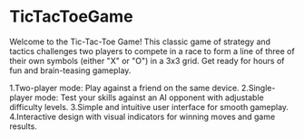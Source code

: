 # TicTacToeGame
Welcome to the Tic-Tac-Toe Game! This classic game of strategy and tactics challenges two players to compete in a race to form a line of three of their own symbols (either "X" or "O") in a 3x3 grid. Get ready for hours of fun and brain-teasing gameplay.

1.Two-player mode: Play against a friend on the same device.
2.Single-player mode: Test your skills against an AI opponent with adjustable difficulty levels.
3.Simple and intuitive user interface for smooth gameplay.
4.Interactive design with visual indicators for winning moves and game results.
